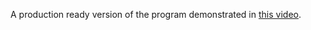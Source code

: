 A production ready version of the program demonstrated in [this video](https://www.youtube.com/watch?v=cuPirXZ6AWo).
